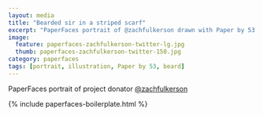 ```yaml
---
layout: media
title: "Bearded sir in a striped scarf"
excerpt: "PaperFaces portrait of @zachfulkerson drawn with Paper by 53 on an iPad."
image: 
  feature: paperfaces-zachfulkerson-twitter-lg.jpg
  thumb: paperfaces-zachfulkerson-twitter-150.jpg
category: paperfaces
tags: [portrait, illustration, Paper by 53, beard]
---
```


PaperFaces portrait of project donator [@zachfulkerson](http://twitter.com/zachfulkerson)

{% include paperfaces-boilerplate.html %}